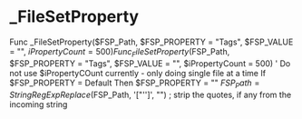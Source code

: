 # _FileSetProperty
Func _FileSetProperty($FSP_Path, $FSP_PROPERTY = "Tags", $FSP_VALUE = "", $iPropertyCount = 500)
Func _FileSetProperty($FSP_Path, $FSP_PROPERTY = "Tags", $FSP_VALUE = "", $iPropertyCount = 500)
'  Do not use $iPropertyCOunt currently - only doing single file at a time 
    If $FSP_PROPERTY = Default Then $FSP_PROPERTY = ""
    $FSP_Path = StringRegExpReplace($FSP_Path, '["'']', "") ; strip the quotes, if any from the incoming string
